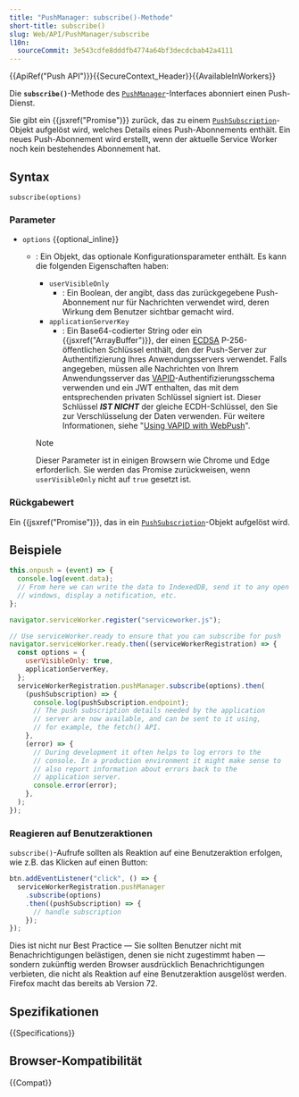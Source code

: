 ```yaml
---
title: "PushManager: subscribe()-Methode"
short-title: subscribe()
slug: Web/API/PushManager/subscribe
l10n:
  sourceCommit: 3e543cdfe8dddfb4774a64bf3decdcbab42a4111
---
```


{{ApiRef("Push API")}}{{SecureContext_Header}}{{AvailableInWorkers}}

Die **`subscribe()`**-Methode des [`PushManager`](/de/docs/Web/API/PushManager)-Interfaces abonniert einen Push-Dienst.

Sie gibt ein {{jsxref("Promise")}} zurück, das zu einem [`PushSubscription`](/de/docs/Web/API/PushSubscription)-Objekt aufgelöst wird, welches Details eines Push-Abonnements enthält. Ein neues Push-Abonnement wird erstellt, wenn der aktuelle Service Worker noch kein bestehendes Abonnement hat.

## Syntax

```js-nolint
subscribe(options)
```

### Parameter

- `options` {{optional_inline}}

  - : Ein Objekt, das optionale Konfigurationsparameter enthält. Es kann die folgenden Eigenschaften haben:

    - `userVisibleOnly`
      - : Ein Boolean, der angibt, dass das zurückgegebene Push-Abonnement nur für Nachrichten verwendet wird, deren Wirkung dem Benutzer sichtbar gemacht wird.
    - `applicationServerKey`
      - : Ein Base64-codierter String oder ein
        {{jsxref("ArrayBuffer")}}, der einen [ECDSA](https://en.wikipedia.org/wiki/Elliptic_Curve_Digital_Signature_Algorithm)
        P-256-öffentlichen Schlüssel enthält, den der Push-Server zur Authentifizierung Ihres Anwendungsservers verwendet. Falls angegeben, müssen alle Nachrichten von Ihrem Anwendungsserver das [VAPID](https://datatracker.ietf.org/doc/html/rfc8292)-Authentifizierungsschema verwenden und ein JWT enthalten, das mit dem entsprechenden privaten Schlüssel signiert ist. Dieser Schlüssel **_IST NICHT_** der gleiche ECDH-Schlüssel, den Sie zur Verschlüsselung der Daten verwenden. Für weitere Informationen, siehe "[Using VAPID with WebPush](https://blog.mozilla.org/services/2016/04/04/using-vapid-with-webpush/)".

    > [!NOTE]
    > Dieser Parameter ist in einigen Browsern wie Chrome und Edge erforderlich. Sie werden das Promise zurückweisen, wenn `userVisibleOnly` nicht auf `true` gesetzt ist.

### Rückgabewert

Ein {{jsxref("Promise")}}, das in ein [`PushSubscription`](/de/docs/Web/API/PushSubscription)-Objekt aufgelöst wird.

## Beispiele

```js
this.onpush = (event) => {
  console.log(event.data);
  // From here we can write the data to IndexedDB, send it to any open
  // windows, display a notification, etc.
};

navigator.serviceWorker.register("serviceworker.js");

// Use serviceWorker.ready to ensure that you can subscribe for push
navigator.serviceWorker.ready.then((serviceWorkerRegistration) => {
  const options = {
    userVisibleOnly: true,
    applicationServerKey,
  };
  serviceWorkerRegistration.pushManager.subscribe(options).then(
    (pushSubscription) => {
      console.log(pushSubscription.endpoint);
      // The push subscription details needed by the application
      // server are now available, and can be sent to it using,
      // for example, the fetch() API.
    },
    (error) => {
      // During development it often helps to log errors to the
      // console. In a production environment it might make sense to
      // also report information about errors back to the
      // application server.
      console.error(error);
    },
  );
});
```

### Reagieren auf Benutzeraktionen

`subscribe()`-Aufrufe sollten als Reaktion auf eine Benutzeraktion erfolgen, wie z.B. das Klicken auf einen Button:

```js
btn.addEventListener("click", () => {
  serviceWorkerRegistration.pushManager
    .subscribe(options)
    .then((pushSubscription) => {
      // handle subscription
    });
});
```

Dies ist nicht nur Best Practice — Sie sollten Benutzer nicht mit Benachrichtigungen belästigen, denen sie nicht zugestimmt haben — sondern zukünftig werden Browser ausdrücklich Benachrichtigungen verbieten, die nicht als Reaktion auf eine Benutzeraktion ausgelöst werden. Firefox macht das bereits ab Version 72.

## Spezifikationen

{{Specifications}}

## Browser-Kompatibilität

{{Compat}}
